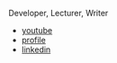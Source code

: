 Developer, Lecturer, Writer

- [youtube](https://youtube.com/@kangminchul)
- [profile](https://kangtegong.github.io)
- [linkedin](https://www.linkedin.com/in/minchulkang/)
